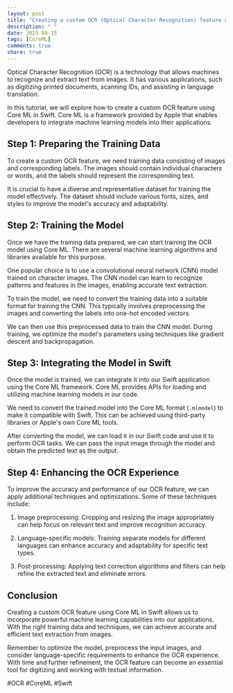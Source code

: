 ```yaml
---
layout: post
title: "Creating a custom OCR (Optical Character Recognition) feature using Core ML in Swift"
description: " "
date: 2023-09-15
tags: [CoreML]
comments: true
share: true
---
```


Optical Character Recognition (OCR) is a technology that allows machines to recognize and extract text from images. It has various applications, such as digitizing printed documents, scanning IDs, and assisting in language translation.

In this tutorial, we will explore how to create a custom OCR feature using Core ML in Swift. Core ML is a framework provided by Apple that enables developers to integrate machine learning models into their applications.

## Step 1: Preparing the Training Data

To create a custom OCR feature, we need training data consisting of images and corresponding labels. The images should contain individual characters or words, and the labels should represent the corresponding text.

It is crucial to have a diverse and representative dataset for training the model effectively. The dataset should include various fonts, sizes, and styles to improve the model's accuracy and adaptability.

## Step 2: Training the Model

Once we have the training data prepared, we can start training the OCR model using Core ML. There are several machine learning algorithms and libraries available for this purpose.

One popular choice is to use a convolutional neural network (CNN) model trained on character images. The CNN model can learn to recognize patterns and features in the images, enabling accurate text extraction.

To train the model, we need to convert the training data into a suitable format for training the CNN. This typically involves preprocessing the images and converting the labels into one-hot encoded vectors.

We can then use this preprocessed data to train the CNN model. During training, we optimize the model's parameters using techniques like gradient descent and backpropagation.

## Step 3: Integrating the Model in Swift

Once the model is trained, we can integrate it into our Swift application using the Core ML framework. Core ML provides APIs for loading and utilizing machine learning models in our code.

We need to convert the trained model into the Core ML format (`.mlmodel`) to make it compatible with Swift. This can be achieved using third-party libraries or Apple's own Core ML tools.

After converting the model, we can load it in our Swift code and use it to perform OCR tasks. We can pass the input image through the model and obtain the predicted text as the output.

## Step 4: Enhancing the OCR Experience

To improve the accuracy and performance of our OCR feature, we can apply additional techniques and optimizations. Some of these techniques include:

1. Image preprocessing: Cropping and resizing the image appropriately can help focus on relevant text and improve recognition accuracy.

2. Language-specific models: Training separate models for different languages can enhance accuracy and adaptability for specific text types.

3. Post-processing: Applying text correction algorithms and filters can help refine the extracted text and eliminate errors.

## Conclusion

Creating a custom OCR feature using Core ML in Swift allows us to incorporate powerful machine learning capabilities into our applications. With the right training data and techniques, we can achieve accurate and efficient text extraction from images.

Remember to optimize the model, preprocess the input images, and consider language-specific requirements to enhance the OCR experience. With time and further refinement, the OCR feature can become an essential tool for digitizing and working with textual information. 

#OCR #CoreML #Swift